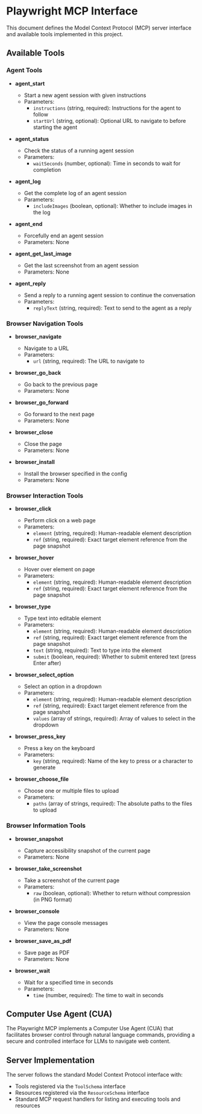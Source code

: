 # Playwright MCP Interface

This document defines the Model Context Protocol (MCP) server interface and available tools implemented in this project.

## Available Tools

### Agent Tools

- **agent_start**
  - Start a new agent session with given instructions
  - Parameters:
    - `instructions` (string, required): Instructions for the agent to follow
    - `startUrl` (string, optional): Optional URL to navigate to before starting the agent

- **agent_status**
  - Check the status of a running agent session
  - Parameters:
    - `waitSeconds` (number, optional): Time in seconds to wait for completion

- **agent_log**
  - Get the complete log of an agent session
  - Parameters:
    - `includeImages` (boolean, optional): Whether to include images in the log

- **agent_end**
  - Forcefully end an agent session
  - Parameters: None

- **agent_get_last_image**
  - Get the last screenshot from an agent session
  - Parameters: None

- **agent_reply**
  - Send a reply to a running agent session to continue the conversation
  - Parameters:
    - `replyText` (string, required): Text to send to the agent as a reply

### Browser Navigation Tools

- **browser_navigate**
  - Navigate to a URL
  - Parameters:
    - `url` (string, required): The URL to navigate to

- **browser_go_back**
  - Go back to the previous page
  - Parameters: None

- **browser_go_forward**
  - Go forward to the next page
  - Parameters: None

- **browser_close**
  - Close the page
  - Parameters: None

- **browser_install**
  - Install the browser specified in the config
  - Parameters: None

### Browser Interaction Tools

- **browser_click**
  - Perform click on a web page
  - Parameters:
    - `element` (string, required): Human-readable element description
    - `ref` (string, required): Exact target element reference from the page snapshot

- **browser_hover**
  - Hover over element on page
  - Parameters:
    - `element` (string, required): Human-readable element description
    - `ref` (string, required): Exact target element reference from the page snapshot

- **browser_type**
  - Type text into editable element
  - Parameters:
    - `element` (string, required): Human-readable element description
    - `ref` (string, required): Exact target element reference from the page snapshot
    - `text` (string, required): Text to type into the element
    - `submit` (boolean, required): Whether to submit entered text (press Enter after)

- **browser_select_option**
  - Select an option in a dropdown
  - Parameters:
    - `element` (string, required): Human-readable element description
    - `ref` (string, required): Exact target element reference from the page snapshot
    - `values` (array of strings, required): Array of values to select in the dropdown

- **browser_press_key**
  - Press a key on the keyboard
  - Parameters:
    - `key` (string, required): Name of the key to press or a character to generate

- **browser_choose_file**
  - Choose one or multiple files to upload
  - Parameters:
    - `paths` (array of strings, required): The absolute paths to the files to upload

### Browser Information Tools

- **browser_snapshot**
  - Capture accessibility snapshot of the current page
  - Parameters: None

- **browser_take_screenshot**
  - Take a screenshot of the current page
  - Parameters:
    - `raw` (boolean, optional): Whether to return without compression (in PNG format)

- **browser_console**
  - View the page console messages
  - Parameters: None

- **browser_save_as_pdf**
  - Save page as PDF
  - Parameters: None

- **browser_wait**
  - Wait for a specified time in seconds
  - Parameters:
    - `time` (number, required): The time to wait in seconds

## Computer Use Agent (CUA)

The Playwright MCP implements a Computer Use Agent (CUA) that facilitates browser control through natural language commands, providing a secure and controlled interface for LLMs to navigate web content.

## Server Implementation

The server follows the standard Model Context Protocol interface with:

- Tools registered via the `ToolSchema` interface
- Resources registered via the `ResourceSchema` interface
- Standard MCP request handlers for listing and executing tools and resources